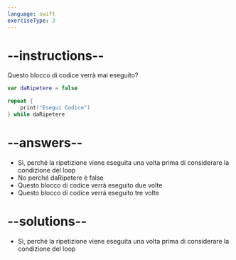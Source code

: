 ```yaml
---
language: swift
exerciseType: 3
---
```


# --instructions--

Questo blocco di codice verrà mai eseguito?
```swift
var daRipetere = false

repeat {
	print("Esegui Codice")
} while daRipetere
```

# --answers--

- Sì, perché la ripetizione viene eseguita una volta prima di considerare la condizione del loop
- No perché daRipetere è false
- Questo blocco di codice verrà eseguito due volte
- Questo blocco di codice verrà eseguito tre volte

# --solutions--

- Sì, perché la ripetizione viene eseguita una volta prima di considerare la condizione del loop
